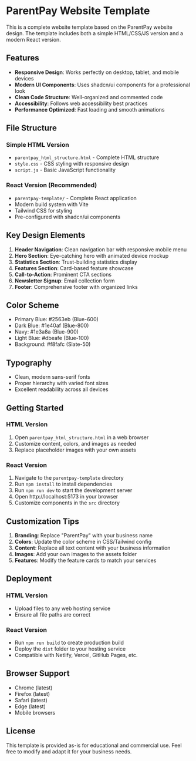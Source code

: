 # ParentPay Website Template

This is a complete website template based on the ParentPay website design. The template includes both a simple HTML/CSS/JS version and a modern React version.

## Features

- **Responsive Design**: Works perfectly on desktop, tablet, and mobile devices
- **Modern UI Components**: Uses shadcn/ui components for a professional look
- **Clean Code Structure**: Well-organized and commented code
- **Accessibility**: Follows web accessibility best practices
- **Performance Optimized**: Fast loading and smooth animations

## File Structure

### Simple HTML Version
- `parentpay_html_structure.html` - Complete HTML structure
- `style.css` - CSS styling with responsive design
- `script.js` - Basic JavaScript functionality

### React Version (Recommended)
- `parentpay-template/` - Complete React application
- Modern build system with Vite
- Tailwind CSS for styling
- Pre-configured with shadcn/ui components

## Key Design Elements

1. **Header Navigation**: Clean navigation bar with responsive mobile menu
2. **Hero Section**: Eye-catching hero with animated device mockup
3. **Statistics Section**: Trust-building statistics display
4. **Features Section**: Card-based feature showcase
5. **Call-to-Action**: Prominent CTA sections
6. **Newsletter Signup**: Email collection form
7. **Footer**: Comprehensive footer with organized links

## Color Scheme

- Primary Blue: #2563eb (Blue-600)
- Dark Blue: #1e40af (Blue-800)
- Navy: #1e3a8a (Blue-900)
- Light Blue: #dbeafe (Blue-100)
- Background: #f8fafc (Slate-50)

## Typography

- Clean, modern sans-serif fonts
- Proper hierarchy with varied font sizes
- Excellent readability across all devices

## Getting Started

### HTML Version
1. Open `parentpay_html_structure.html` in a web browser
2. Customize content, colors, and images as needed
3. Replace placeholder images with your own assets

### React Version
1. Navigate to the `parentpay-template` directory
2. Run `npm install` to install dependencies
3. Run `npm run dev` to start the development server
4. Open http://localhost:5173 in your browser
5. Customize components in the `src` directory

## Customization Tips

1. **Branding**: Replace "ParentPay" with your business name
2. **Colors**: Update the color scheme in CSS/Tailwind config
3. **Content**: Replace all text content with your business information
4. **Images**: Add your own images to the assets folder
5. **Features**: Modify the feature cards to match your services

## Deployment

### HTML Version
- Upload files to any web hosting service
- Ensure all file paths are correct

### React Version
- Run `npm run build` to create production build
- Deploy the `dist` folder to your hosting service
- Compatible with Netlify, Vercel, GitHub Pages, etc.

## Browser Support

- Chrome (latest)
- Firefox (latest)
- Safari (latest)
- Edge (latest)
- Mobile browsers

## License

This template is provided as-is for educational and commercial use. Feel free to modify and adapt it for your business needs.

